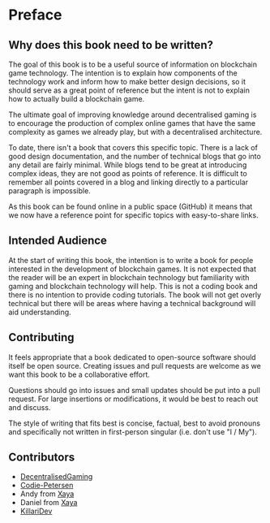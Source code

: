 # Preface

## Why does this book need to be written?
The goal of this book is to be a useful source of information on blockchain game technology. The intention is to explain how components of the technology work and inform how to make better design decisions, so it should serve as a great point of reference but the intent is not to explain how to actually build a blockchain game.

The ultimate goal of improving knowledge around decentralised gaming is to encourage the production of complex online games that have the same complexity as games we already play, but with a decentralised architecture.

To date, there isn't a book that covers this specific topic. There is a lack of good design documentation, and the number of technical blogs that go into any detail are fairly minimal. While blogs tend to be great at introducing complex ideas, they are not good as points of reference. It is difficult to remember all points covered in a blog and linking directly to a particular paragraph is impossible.

As this book can be found online in a public space (GitHub) it means that we now have a reference point for specific topics with easy-to-share links.


## Intended Audience
At the start of writing this book, the intention is to write a book for people interested in the development of blockchain games. It is not expected that the reader will be an expert in blockchain technology but familiarity with gaming and blockchain technology will help. This is not a coding book and there is no intention to provide coding tutorials. The book will not get overly technical but there will be areas where having a technical background will aid understanding. 


## Contributing
It feels appropriate that a book dedicated to open-source software should itself be open source. Creating issues and pull requests are welcome as we want this book to be a collaborative effort.

Questions should go into issues and small updates should be put into a pull request. For large insertions or modifications, it would be best to reach out and discuss.

The style of writing that fits best is concise, factual, best to avoid pronouns and specifically not written in first-person singular (i.e. don't use "I / My"). 


## Contributors
- [DecentralisedGaming](https://github.com/DecentralisedGaming)
- [Codie-Petersen](https://github.com/Codie-Petersen)
- Andy from [Xaya](https://github.com/xaya)
- Daniel from [Xaya](https://github.com/xaya)
- [KillariDev](https://github.com/KillariDev)
